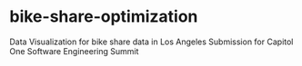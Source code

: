# bike-share-optimization
Data Visualization for bike share data in Los Angeles 
Submission for Capitol One Software Engineering Summit
